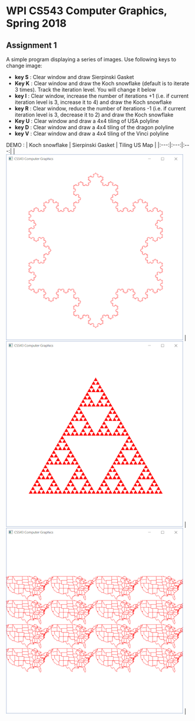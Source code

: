 # WPI CS543 Computer Graphics, Spring 2018
## Assignment 1
A simple program displaying a series of images. Use following keys to change image:
* **key S** : Clear window and draw Sierpinski Gasket
* **Key K** : Clear window and draw the Koch snowflake (default is to iterate 3 times). Track the iteration level. You will change it below
* **key I** : Clear window, increase the number of iterations +1 (i.e. if current iteration level is 3, increase it to 4) and draw the Koch snowflake
* **key R** : Clear window, reduce the number of iterations -1 (i.e. if current iteration level is 3, decrease it to 2) and draw the Koch snowflake
* **Key U** : Clear window and draw a 4x4 tiling of USA polyline
* **key D** : Clear window and draw a 4x4 tiling of the dragon polyline
* **key V** : Clear window and draw a 4x4 tiling of the Vinci polyline

DEMO :
| Koch snowflake | Sierpinski Gasket | Tiling US Map |
|:---:|:---:|:---:|
| ![Koch snowflake](Assignment_1/KochFlake.PNG) | ![SierpinskiGasket](Assignment_1/SierpinskiGasket.PNG) | ![USMap](Assignment_1/USMap.PNG) |
